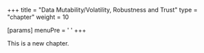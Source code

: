 +++
title = "Data Mutability/Volatility, Robustness and Trust"
type = "chapter"
weight = 10

[params]
  menuPre = '<i class="fa-solid fa-file-shield"></i> '
+++

This is a new chapter.